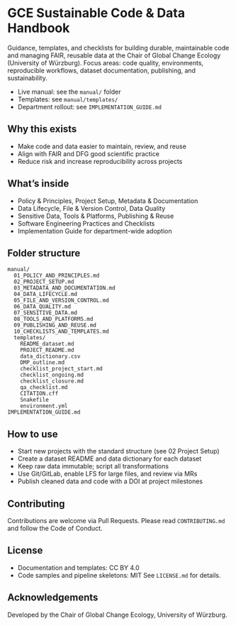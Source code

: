 # GCE Sustainable Code & Data Handbook

Guidance, templates, and checklists for building durable, maintainable code and managing FAIR, reusable data at the Chair of Global Change Ecology (University of Würzburg). Focus areas: code quality, environments, reproducible workflows, dataset documentation, publishing, and sustainability.

- Live manual: see the `manual/` folder
- Templates: see `manual/templates/`
- Department rollout: see `IMPLEMENTATION_GUIDE.md`

## Why this exists
- Make code and data easier to maintain, review, and reuse
- Align with FAIR and DFG good scientific practice
- Reduce risk and increase reproducibility across projects

## What’s inside
- Policy & Principles, Project Setup, Metadata & Documentation
- Data Lifecycle, File & Version Control, Data Quality
- Sensitive Data, Tools & Platforms, Publishing & Reuse
- Software Engineering Practices and Checklists
- Implementation Guide for department-wide adoption

## Folder structure
```
manual/
  01_POLICY_AND_PRINCIPLES.md
  02_PROJECT_SETUP.md
  03_METADATA_AND_DOCUMENTATION.md
  04_DATA_LIFECYCLE.md
  05_FILE_AND_VERSION_CONTROL.md
  06_DATA_QUALITY.md
  07_SENSITIVE_DATA.md
  08_TOOLS_AND_PLATFORMS.md
  09_PUBLISHING_AND_REUSE.md
  10_CHECKLISTS_AND_TEMPLATES.md
  templates/
    README_dataset.md
    PROJECT_README.md
    data_dictionary.csv
    DMP_outline.md
    checklist_project_start.md
    checklist_ongoing.md
    checklist_closure.md
    qa_checklist.md
    CITATION.cff
    Snakefile
    environment.yml
IMPLEMENTATION_GUIDE.md
```

## How to use
- Start new projects with the standard structure (see 02 Project Setup)
- Create a dataset README and data dictionary for each dataset
- Keep raw data immutable; script all transformations
- Use Git/GitLab, enable LFS for large files, and review via MRs
- Publish cleaned data and code with a DOI at project milestones

## Contributing
Contributions are welcome via Pull Requests. Please read `CONTRIBUTING.md` and follow the Code of Conduct.

## License
- Documentation and templates: CC BY 4.0
- Code samples and pipeline skeletons: MIT
See `LICENSE.md` for details.

## Acknowledgements
Developed by the Chair of Global Change Ecology, University of Würzburg.
